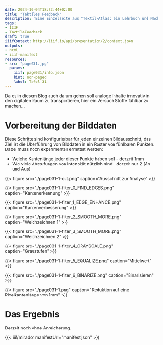 ```yaml
---
date: 2024-10-04T18:22:44+02:00
title: "Taktiles Feedback"
description: 'Eine Einzelseite aus "Textil-Atlas: ein Lehrbuch und Nachschlagebuch für den Textileinzelhandel und die Gewebeverarbeitung: Textilwarenkunde und Gewebemuster von Wilhelm Spitschka"'
tags:
- IIIF
- TactileFeedback
draft: true
iiifContext: http://iiif.io/api/presentation/2/context.json
outputs:
- html
- iiif-manifest
resources:
- src: "page031.jpg"
  params:
    iiif: page031/info.json
    hint: non-paged
    label: Tafel 31
---
```


Da es in diesem Blog auch darum gehen soll analoge Inhalte innovativ in den digitalen Raum zu transportieren, hier ein Versuch Stoffe fühlbar zu machen...

<!--more-->

# Vorbereitung der Bilddaten

Diese Schritte sind konfigurierbar für jeden einzelnen Bildausschnitt, das Ziel ist die Überführung von Bilddaten in ein Raster von fühlbaren Punkten. Dabei muss noch experimentell ermittelt werden:

* Welche Kantenlänge jeder dieser Punkte haben soll - derzeit 1mm
* Wie viele Abstufungen von Intensität nützlich sind - derzeit nur 2 (An und Aus)

{{< figure src="./page031-1-cut.png" caption="Ausschnitt zur Analyse" >}}

{{< figure src="./page031-1-filter_0_FIND_EDGES.png" caption="Kantenerkennung" >}}

{{< figure src="./page031-1-filter_1_EDGE_ENHANCE.png" caption="Kantenverbesserung" >}}

{{< figure src="./page031-1-filter_2_SMOOTH_MORE.png" caption="Weichzeichnen 1" >}}

{{< figure src="./page031-1-filter_3_SMOOTH_MORE.png" caption="Weichzeichnen 2" >}}

{{< figure src="./page031-1-filter_4_GRAYSCALE.png" caption="Graustufen" >}}

{{< figure src="./page031-1-filter_5_EQUALIZE.png" caption="Mittelwert" >}}

{{< figure src="./page031-1-filter_6_BINARIZE.png" caption="Binarisieren" >}}

{{< figure src="./page031-1.png" caption="Reduktion auf eine Pixelkantenlänge von 1mm" >}}

# Das Ergebnis

Derzeit noch ohne Anreicherung.

{{< iiif/mirador manifestUrl="manifest.json" >}}
